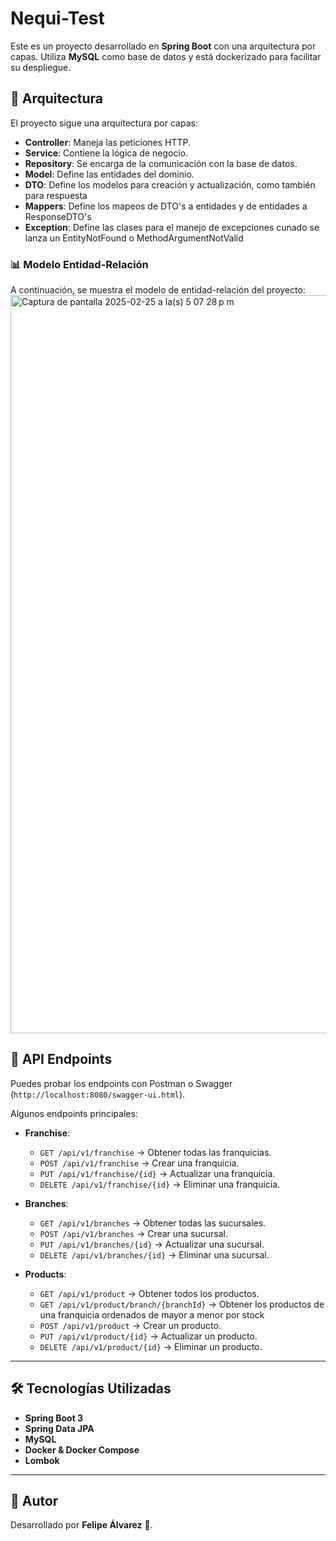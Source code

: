 # Nequi-Test

Este es un proyecto desarrollado en **Spring Boot** con una arquitectura por capas. Utiliza **MySQL** como base de datos y está dockerizado para facilitar su despliegue.

## 📌 Arquitectura

El proyecto sigue una arquitectura por capas:

- **Controller**: Maneja las peticiones HTTP.
- **Service**: Contiene la lógica de negocio.
- **Repository**: Se encarga de la comunicación con la base de datos.
- **Model**: Define las entidades del dominio.
- **DTO**: Define los modelos para creación y actualización, como también para respuesta
- **Mappers**: Define los mapeos de DTO's a entidades y de entidades a ResponseDTO's
- **Exception**: Define las clases para el manejo de excepciones cunado se lanza un EntityNotFound o MethodArgumentNotValid
  

### 📊 Modelo Entidad-Relación

A continuación, se muestra el modelo de entidad-relación del proyecto:
<img width="1181" alt="Captura de pantalla 2025-02-25 a la(s) 5 07 28 p m" src="https://github.com/user-attachments/assets/3d088036-fc9b-44e3-8072-9575a17819cd" />

## 📜 API Endpoints

Puedes probar los endpoints con Postman o Swagger (`http://localhost:8080/swagger-ui.html`).

Algunos endpoints principales:
- **Franchise**:
  - `GET /api/v1/franchise` → Obtener todas las franquicias.
  - `POST /api/v1/franchise` → Crear una franquicia.
  - `PUT /api/v1/franchise/{id}` → Actualizar una franquicia.
  - `DELETE /api/v1/franchise/{id}` → Eliminar una franquicia.

- **Branches**:
  - `GET /api/v1/branches` → Obtener todas las sucursales.
  - `POST /api/v1/branches` → Crear una sucursal.
  - `PUT /api/v1/branches/{id}` → Actualizar una sucursal.
  - `DELETE /api/v1/branches/{id}` → Eliminar una sucursal.

- **Products**:
  - `GET /api/v1/product` → Obtener todos los productos.
  - `GET /api/v1/product/branch/{branchId}` → Obtener los productos de una franquicia ordenados de mayor a menor por stock
  - `POST /api/v1/product` → Crear un producto.
  - `PUT /api/v1/product/{id}` → Actualizar un producto.
  - `DELETE /api/v1/product/{id}` → Eliminar un producto.

---

## 🛠 Tecnologías Utilizadas

- **Spring Boot 3**
- **Spring Data JPA**
- **MySQL**
- **Docker & Docker Compose**
- **Lombok**

---

## 📌 Autor

Desarrollado por **Felipe Álvarez** 🚀.
